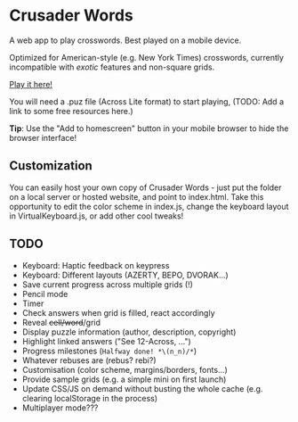 # Crusader Words
A web app to play crosswords. Best played on a mobile device.

Optimized for American-style (e.g. New York Times) crosswords, currently incompatible with _exotic_ features and non-square grids.

[Play it here!](https://ker0chan.github.io/crusader-words/)

You will need a .puz file (Across Lite format) to start playing, (TODO: Add a link to some free resources here.)

**Tip**: Use the "Add to homescreen" button in your mobile browser to hide the browser interface!

## Customization
You can easily host your own copy of Crusader Words - just put the folder on a local server or hosted website, and point to index.html. Take this opportunity to edit the color scheme in index.js, change the keyboard layout in VirtualKeyboard.js, or add other cool tweaks!

## TODO
* Keyboard: Haptic feedback on keypress
* Keyboard: Different layouts (AZERTY, BEPO, DVORAK...)
* Save current progress across multiple grids (!)
* Pencil mode
* Timer
* Check answers when grid is filled, react accordingly
* Reveal ~~cell/word~~/grid
* Display puzzle information (author, description, copyright)
* Highlight linked answers ("See 12-Across, ...")
* Progress milestones (`Halfway done! *\(n_n)/*`)
* Whatever rebuses are (rebus? rebi?)
* Customisation (color scheme, margins/borders, fonts...)
* Provide sample grids (e.g. a simple mini on first launch)
* Update CSS/JS on demand without busting the whole cache (e.g. clearing localStorage in the process)
* Multiplayer mode???
